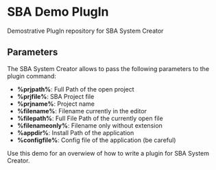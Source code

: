 SBA Demo PlugIn
===============

Demostrative PlugIn repository for SBA System Creator

Parameters
----------

The SBA System Creator allows to pass the following parameters to the plugin command:

- **%prjpath%**: Full Path of the open project  
- **%prjfile%**: SBA Project file  
- **%prjname%**: Project name  
- **%filename%**: Filename currently in the editor  
- **%filepath%**: Full File Path of the currently open file  
- **%filenameonly%**: Filename only without extension
- **%appdir%**: Install Path  of the application  
- **%configfile%**: Config file of the application (be careful)  
  
Use this demo for an overwiew of how to write a plugin for SBA System Creator.

